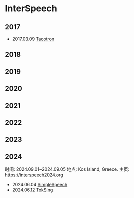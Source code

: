 # InterSpeech

## 2017

- 2017.03.09 [Tacotron](../Models/TTS2_Acoustic/2017.03.29_Tacotron.md)

## 2018

## 2019

## 2020

## 2021

## 2022

## 2023

## 2024

时间: 2024.09.01~2024.09.05
地点: Kos Island, Greece.
主页: <https://interspeech2024.org>

- 2024.06.04 [SimpleSpeech](../Models/Diffusion/2024.06.04_SimpleSpeech.md)
- 2024.06.12 [TokSing](../Models/Singing_Voice/2024.06.12_TokSing.md)
